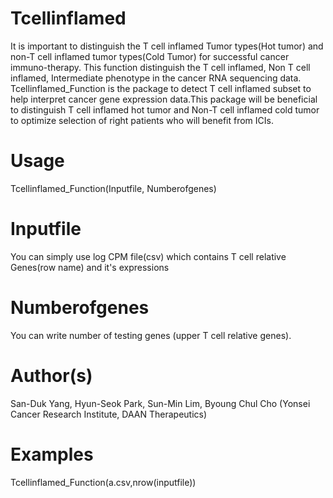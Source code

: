 # Tcellinflamed
It is important to distinguish the T cell inflamed Tumor types(Hot tumor) and non-T cell inflamed tumor types(Cold Tumor) for successful cancer immuno-therapy. This function distinguish the T cell inflamed, Non T cell inflamed, Intermediate phenotype in the cancer RNA sequencing data. Tcellinflamed_Function is the package to detect T cell inflamed subset to help interpret cancer gene expression data.This package will be beneficial to distinguish T cell inflamed hot tumor and Non-T cell inflamed cold tumor to optimize selection of right patients who will benefit from ICIs.  


# Usage
Tcellinflamed_Function(Inputfile, Numberofgenes)


# Inputfile	
You can simply use log CPM file(csv) which contains T cell relative Genes(row name) and it's expressions


# Numberofgenes	
You can write number of testing genes (upper T cell relative genes).

# Author(s)
San-Duk Yang, Hyun-Seok Park, Sun-Min Lim, Byoung Chul Cho (Yonsei Cancer Research Institute, DAAN Therapeutics)

# Examples
Tcellinflamed_Function(a.csv,nrow(inputfile))
